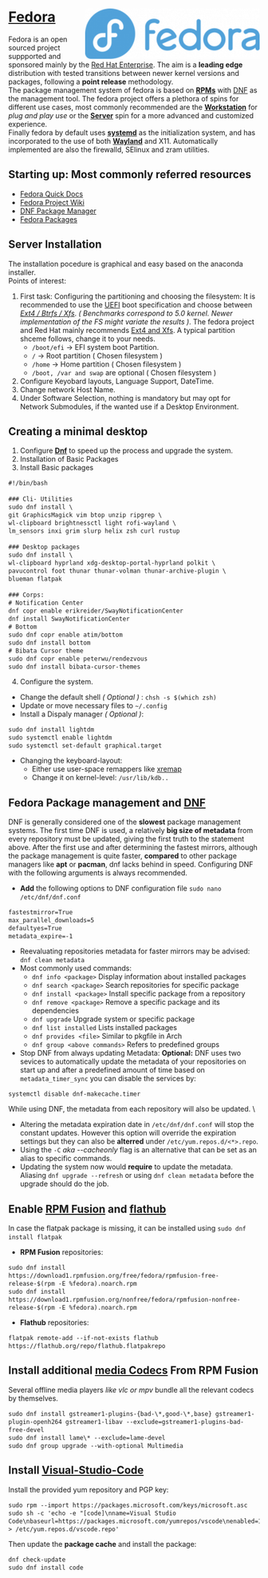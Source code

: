 # [Fedora](https://fedoraproject.org/wiki/Fedora_Project_Wiki) [<img src="https://github.com/SfikasTeo/Fedora/blob/main/Fedora_Logo.png" width="350" align="right" alt="Fedora">](https://docs.fedoraproject.org/en-US/docs/)
Fedora is an open sourced project suppported and sponsored mainly by the [Red Hat Enterprise](https://www.redhat.com/en). The aim is a **leading edge** distribution with tested transitions between newer kernel versions and packages, following a **point release** methodology.  
The package management system of fedora is based on **[RPMs](https://en.wikipedia.org/wiki/RPM_Package_Manager)** with [DNF](https://dnf.readthedocs.io/en/latest/index.html) as the management tool. The fedora project offers a plethora of spins for different use cases, most commonly recommended are the **[Workstation](https://getfedora.org/en/workstation/)** for *plug and play use* or the **[Server](https://getfedora.org/en/server/)** spin for a more advanced and customized experience.  
Finally fedora by default uses **[systemd](https://docs.fedoraproject.org/en-US/quick-docs/understanding-and-administering-systemd/)** as the initialization system, and has incorporated to the use of both **[Wayland](https://wayland.freedesktop.org/)** and X11. Automatically implemented are also the firewalld, SElinux and zram utilities.

## Starting up: Most commonly referred resources

* [Fedora Quick Docs](https://docs.fedoraproject.org/en-US/quick-docs/)
* [Fedora Project Wiki](https://fedoraproject.org/wiki/Fedora_Project_Wiki)
* [DNF Package Manager](https://dnf.readthedocs.io/en/latest/index.html)
* [Fedora Packages](https://packages.fedoraproject.org/)

## Server Installation
The installation pocedure is graphical and easy based on the anaconda installer.  
Points of interest:
1. First task: Configuring the partitioning and choosing the filesystem:
It is recommended to use the [UEFI](https://www.linux-magazine.com/Online/Features/Coping-with-the-UEFI-Boot-Process) boot specification and choose between [*Ext4 / Btrfs / Xfs*](https://www.phoronix.com/review/linux-50-filesystems/4). *( Benchmarks correspond to 5.0 kernel. Newer implementation of the FS might variate the results )*. The fedora project and Red Hat mainly recommends [Ext4 and Xfs](https://access.redhat.com/articles/3129891). A typical partition shceme follows, change it to your needs.
   * `/boot/efi` -> EFI system boot Partition.
   * `/` -> Root partition ( Chosen filesystem )
   * `/home` -> Home partition ( Chosen filesystem )
   * `/boot, /var and swap` are optional ( Chosen filesystem )
2. Configure Keyobard layouts, Language Support, DateTime.
3. Change network Host Name.
4. Under Software Selection, nothing is mandatory but may opt for Network Submodules, if the wanted use if a Desktop Environment.

## Creating a minimal desktop
1. Configure [**Dnf**](https://github.com/SfikasTeo/dotfiles/blob/main/tutorials/fedora_installation_tutorial.md#fedora-package-management-and-dnf) to speed up the process and upgrade the system.
2. Installation of Basic Packages
3. Install Basic packages
```
#!/bin/bash

### Cli- Utilities
sudo dnf install \
git GraphicsMagick vim btop unzip ripgrep \
wl-clipboard brightnessctl light rofi-wayland \
lm_sensors inxi grim slurp helix zsh curl rustup

### Desktop packages
sudo dnf install \
wl-clipboard hyprland xdg-desktop-portal-hyprland polkit \
pavucontrol foot thunar thunar-volman thunar-archive-plugin \
blueman flatpak

### Corps:
# Notification Center
dnf copr enable erikreider/SwayNotificationCenter
dnf install SwayNotificationCenter
# Bottom
sudo dnf copr enable atim/bottom
sudo dnf install bottom
# Bibata Cursor theme
sudo dnf copr enable peterwu/rendezvous
sudo dnf install bibata-cursor-themes

```
4. Configure the system.
  * Change the default shell *( Optional )* : `chsh -s $(which zsh)`
  * Update or move necessary files to `~/.config`
  * Install a Dispaly manager *( Optional )*:
```
sudo dnf install lightdm
sudo systemctl enable lightdm
sudo systemctl set-default graphical.target
```
  * Changing the keyboard-layout:
    * Either use user-space remappers like [xremap](https://github.com/k0kubun/xremap)
    * Change it on kernel-level: `/usr/lib/kdb..`   

## Fedora Package management and [DNF](https://docs.fedoraproject.org/en-US/quick-docs/dnf/)
DNF is generally considered one of the **slowest** package management systems. The first time DNF is used, a relatively **big size of metadata** from every repository must be updated, giving the first truth to the statement above. After the first use and after determining the fastest mirrors, although the package management is quite faster, **compared** to other package managers like **apt** or **pacman**, dnf lacks behind in speed. Configuring DNF with the following arguments is always recommended.
* **Add** the following options to DNF configuration file `sudo nano /etc/dnf/dnf.conf`
```
fastestmirror=True
max_parallel_downloads=5
defaultyes=True
metadata_expire=-1
```
* Reevaluating repositories metadata for faster mirrors may be advised: `dnf clean metadata`
* Most commonly used commands: 
    * `dnf info <package>` Display information about installed packages
    * `dnf search <package>` Search repositories for specific package
    * `dnf install <package>` Install specific package from a repository
    * `dnf remove <package>` Remove a specific package and its dependencies
    * `dnf upgrade` Upgrade system or specific package
    * `dnf list installed` Lists installed packages
    * `dnf provides <file>` Similar to pkgfile in Arch
    * `dnf group <above commands>` Refers to predefined groups
* Stop DNF from always updating Metadata:
**Optional:** DNF uses two sevices to automatically update the metadata of your repositories on start up and after a predefined amount of time based on `metadata_timer_sync` you can disable the services by:
```
systemctl disable dnf-makecache.timer
```
While using DNF, the metadata from each repository will also be updated. \
* Altering the metadata expiration date in `/etc/dnf/dnf.conf` will stop the constant updates. However this option will override the expiration settings but they can also be **alterred** under `/etc/yum.repos.d/<*>.repo`.
* Using the `-C` *aka --cacheonly* flag is an alternative that can be set as an alias to specific commands.
* Updating the system now would **require** to update the metadata. Aliasing `dnf upgrade --refresh` or using `dnf clean metadata` before the upgrade should do the job.

## Enable [RPM Fusion](https://docs.fedoraproject.org/en-US/quick-docs/setup_rpmfusion/) and [flathub](https://flathub.org/home)
In case the flatpak package is missing, it can be installed using `sudo dnf install flatpak`
* **RPM Fusion** repositories:
```
sudo dnf install https://download1.rpmfusion.org/free/fedora/rpmfusion-free-release-$(rpm -E %fedora).noarch.rpm
sudo dnf install https://download1.rpmfusion.org/nonfree/fedora/rpmfusion-nonfree-release-$(rpm -E %fedora).noarch.rpm
```
* **Flathub** repositories: 
```
flatpak remote-add --if-not-exists flathub https://flathub.org/repo/flathub.flatpakrepo
```
 
## Install additional [media Codecs](https://docs.fedoraproject.org/en-US/quick-docs/assembly_installing-plugins-for-playing-movies-and-music/) From RPM Fusion
Several offline media players *like vlc or mpv* bundle all the relevant codecs by themselves.
```
sudo dnf install gstreamer1-plugins-{bad-\*,good-\*,base} gstreamer1-plugin-openh264 gstreamer1-libav --exclude=gstreamer1-plugins-bad-free-devel
sudo dnf install lame\* --exclude=lame-devel
sudo dnf group upgrade --with-optional Multimedia
 ```
 
## Install [Visual-Studio-Code](https://code.visualstudio.com/docs/setup/linux)
Install the provided yum repository and PGP key: 
```
sudo rpm --import https://packages.microsoft.com/keys/microsoft.asc
sudo sh -c 'echo -e "[code]\nname=Visual Studio Code\nbaseurl=https://packages.microsoft.com/yumrepos/vscode\nenabled=1\ngpgcheck=1\ngpgkey=https://packages.microsoft.com/keys/microsoft.asc" > /etc/yum.repos.d/vscode.repo'
```
Then update the **package cache** and install the package:
```
dnf check-update
sudo dnf install code 
```

